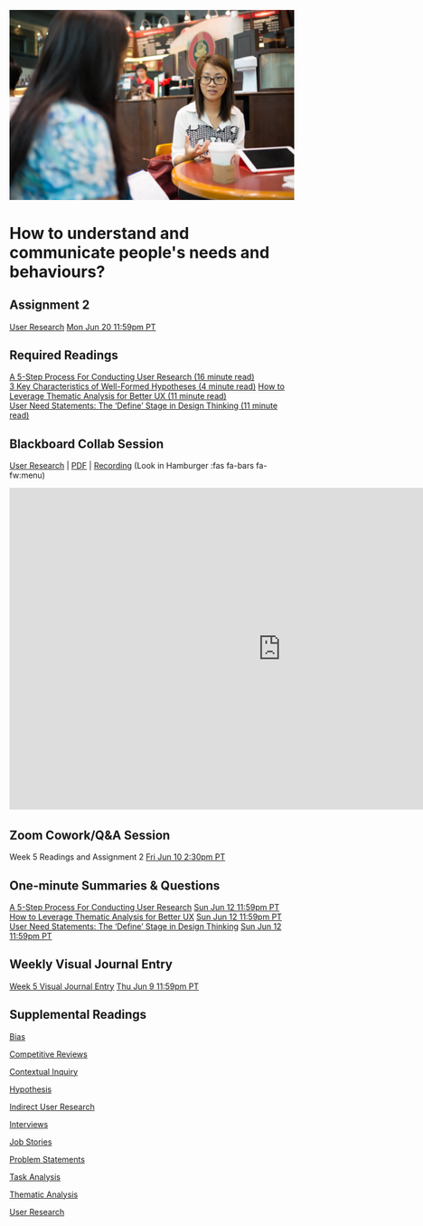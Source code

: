 ![Coffee Shop](images/13966760787_2d0975e6bc_k.jpg ':class=banner-image')

# How to understand and communicate people's needs and behaviours?

## Assignment 2
[User Research](https://canvas.sfu.ca/courses/69678/assignments/751350) <span class='badge'> [Mon Jun 20 11:59pm PT](https://www.timeanddate.com/worldclock/fixedtime.html?msg=CMPT-363+User+Research+Assignment+Due+Date&iso=20220520T2359&p1=256)</span>  

## Required Readings  
[A 5-Step Process For Conducting User Research (16 minute read)](https://www.smashingmagazine.com/2013/09/5-step-process-conducting-user-research/)  
[3 Key Characteristics of Well-Formed Hypotheses (4 minute read)](https://www.strategyzer.com/blog/mastering-business-testing-formulating-strong-hypotheses)
[How to Leverage Thematic Analysis for Better UX (11 minute read)](https://www.toptal.com/designers/ux-research/thematic-analysis-for-ux)  
[User Need Statements: The ‘Define’ Stage in Design Thinking (11 minute read)](https://www.nngroup.com/articles/user-need-statements/)  

## Blackboard Collab Session
[User Research](https://docs.google.com/presentation/d/e/2PACX-1vSNgbuuFZAyZ-yuMgLMmNBBKEzIn-QAkUHbphXYDhxAIqx2IaShGP8dc_Dk1tNdmSoeewHPPvB95d0p/pub?start=false&loop=false&delayms=3000) | [PDF](https://canvas.sfu.ca/courses/69678/files/folder/Downloads/Slides%20PDFs/Mini-Lectures%20and%20Activities/Week-05) | [Recording](https://canvas.sfu.ca/courses/69678/external_tools/3544) (Look in Hamburger :fas fa-bars fa-fw:menu)  

<div class="video-container-16by9"><iframe src="https://docs.google.com/presentation/d/e/2PACX-1vSNgbuuFZAyZ-yuMgLMmNBBKEzIn-QAkUHbphXYDhxAIqx2IaShGP8dc_Dk1tNdmSoeewHPPvB95d0p/embed?start=false&loop=false&delayms=3000" frameborder="0" width="960" height="569" allowfullscreen="true" mozallowfullscreen="true" webkitallowfullscreen="true"></iframe></div>

## Zoom Cowork/Q&A Session
Week 5 Readings and Assignment 2 <span class='badge'> [Fri Jun 10 2:30pm PT](https://www.timeanddate.com/worldclock/fixedtime.html?msg=CMPT-363+Zoom+Cowork%2FQ%26A+Session&iso=20220510T1430&p1=256&am=50)</span>  

## One-minute Summaries & Questions
[A 5-Step Process For Conducting User Research](https://canvas.sfu.ca/courses/69678/assignments/751333) <span class='badge'> [Sun Jun 12 11:59pm PT](https://www.timeanddate.com/worldclock/fixedtime.html?msg=One-minute+Summaries+for+Week+5+Due+Date&iso=20220612T235900&p1=256)</span>  
[How to Leverage Thematic Analysis for Better UX](https://canvas.sfu.ca/courses/69678/assignments/751334) <span class='badge'> [Sun Jun 12 11:59pm PT](https://www.timeanddate.com/worldclock/fixedtime.html?msg=One-minute+Summaries+for+Week+5+Due+Date&iso=20220612T235900&p1=256)</span>  
[User Need Statements: The ‘Define’ Stage in Design Thinking](https://canvas.sfu.ca/courses/69678/assignments/751327) <span class='badge'> [Sun Jun 12 11:59pm PT](https://www.timeanddate.com/worldclock/fixedtime.html?msg=One-minute+Summaries+for+Week+5+Due+Date&iso=202206123T235900&p1=256)</span>  

## Weekly Visual Journal Entry
[Week 5 Visual Journal Entry](https://canvas.sfu.ca/courses/69678/assignments/751353) <span class='badge'> [Thu Jun 9 11:59pm PT](https://www.timeanddate.com/worldclock/fixedtime.html?msg=CMPT-363+Week+5+Visual+Journal+Entry+Due+Date&iso=20220609T235900)</span>  

## Supplemental Readings  

[Bias](ux-techniques-guide/01.what-is-usability-and-user-experience-design/bias.md ':include')

[Competitive Reviews](ux-techniques-guide/03.how-to-understand-and-communicate-peoples-needs-and-behaviours/competitive-reviews.md ':include')

[Contextual Inquiry](ux-techniques-guide/03.how-to-understand-and-communicate-peoples-needs-and-behaviours/contextual-inquiry.md ':include')

[Hypothesis](ux-techniques-guide/01.what-is-usability-and-user-experience-design/hypothesis.md ':include')  

[Indirect User Research](ux-techniques-guide/03.how-to-understand-and-communicate-peoples-needs-and-behaviours/user-research-indirect.md ':include')

[Interviews](ux-techniques-guide/03.how-to-understand-and-communicate-peoples-needs-and-behaviours/interviews.md ':include')

[Job Stories](ux-techniques-guide/03.how-to-understand-and-communicate-peoples-needs-and-behaviours/job-stories.md ':include')

[Problem Statements](ux-techniques-guide/01.what-is-usability-and-user-experience-design/problem-statements.md ':include')

[Task Analysis](ux-techniques-guide/03.how-to-understand-and-communicate-peoples-needs-and-behaviours/task-analysis.md ':include')

[Thematic Analysis](ux-techniques-guide/03.how-to-understand-and-communicate-peoples-needs-and-behaviours/thematic-analysis.md ':include')

[User Research](ux-techniques-guide/03.how-to-understand-and-communicate-peoples-needs-and-behaviours/user-research.md ':include')
